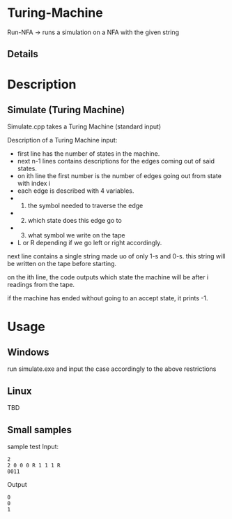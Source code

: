 # Turing-Machine
Run-NFA -> runs a simulation on a NFA with the given string

## Details

# Description
## Simulate (Turing Machine)
Simulate.cpp takes a Turing Machine (standard input)

Description of a Turing Machine input:
- first line has the number of states in the machine.
- next n-1 lines contains descriptions for the edges coming out of said states.
- on ith line the first number is the number of edges going out from state with index i
- each edge is described with 4 variables.
- 1. the symbol needed to traverse the edge
- 2. which state does this edge go to
- 3. what symbol we write on the tape
- L or R depending if we go left or right accordingly.

next line contains a single string made uo of only 1-s and 0-s. this string will be written on the tape before starting.

on the ith line, the code outputs which state the machine will be after i readings from the tape.

if the machine has ended without going to an accept state, it prints -1.

# Usage

## Windows
run simulate.exe and input the case accordingly to the above restrictions

## Linux
TBD

## Small samples
sample test
Input:
```
2
2 0 0 0 R 1 1 1 R
0011
```
Output
```
0
0
1
```
